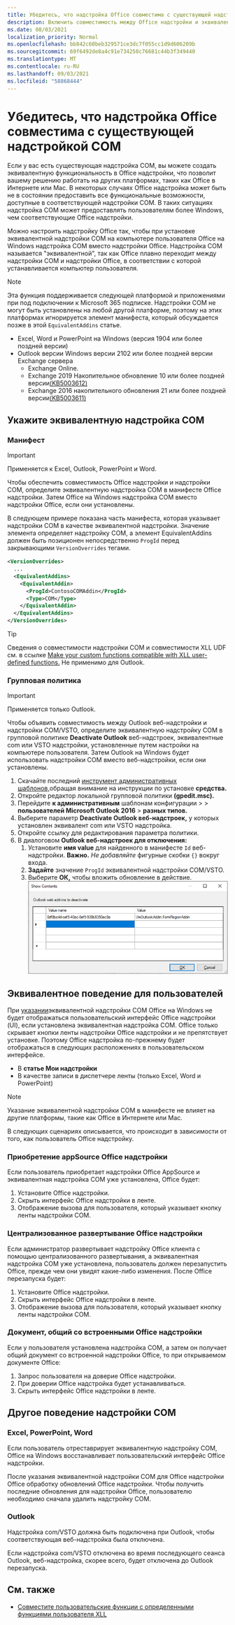 ```yaml
---
title: Убедитесь, что надстройка Office совместима с существующей надстройкой COM
description: Включить совместимость между Office надстройки и эквивалентной надстройки COM.
ms.date: 08/03/2021
localization_priority: Normal
ms.openlocfilehash: bb842c60beb329571ce3dc7f055cc1d9d606209b
ms.sourcegitcommit: 69f6492de8a4c91e734250c76681c44b3f349440
ms.translationtype: MT
ms.contentlocale: ru-RU
ms.lasthandoff: 09/03/2021
ms.locfileid: "58868444"
---
```

# <a name="make-your-office-add-in-compatible-with-an-existing-com-add-in"></a>Убедитесь, что надстройка Office совместима с существующей надстройкой COM

Если у вас есть существующая надстройка COM, вы можете создать эквивалентную функциональность в Office надстройки, что позволит вашему решению работать на других платформах, таких как Office в Интернете или Mac. В некоторых случаях Office надстройка может быть не в состоянии предоставить все функциональные возможности, доступные в соответствующей надстройки COM. В таких ситуациях надстройка COM может предоставлять пользователям более Windows, чем соответствующие Office надстройки.

Можно настроить надстройку Office так, чтобы при установке эквивалентной надстройки COM на компьютере пользователя Office на Windows надстройка COM вместо надстройки Office. Надстройка COM называется "эквивалентной", так как Office плавно переходит между надстройки COM и надстройки Office, в соответствии с которой устанавливается компьютер пользователя.

> [!NOTE]
> Эта функция поддерживается следующей платформой и приложениями при под подключении к Microsoft 365 подписке. Надстройки COM не могут быть установлены на любой другой платформе, поэтому на этих платформах игнорируется элемент манифеста, который обсуждается позже в этой `EquivalentAddins` статье.
>
> - Excel, Word и PowerPoint на Windows (версия 1904 или более поздней версии)
> - Outlook версии Windows версии 2102 или более поздней версии Exchange сервера
>   - Exchange Online.
>   - Exchange 2019 Накопительное обновление 10 или более поздней версии[(KB5003612)](https://support.microsoft.com/topic/b1434cad-3fbc-4dc3-844d-82568e8d4344)
>   - Exchange 2016 накопительного обновления 21 или более поздней версии[(KB5003611)](https://support.microsoft.com/topic/b7ba1656-abba-4a0b-9be9-dac45095d969)

## <a name="specify-an-equivalent-com-add-in"></a>Укажите эквивалентную надстройка COM

### <a name="manifest"></a>Манифест

> [!IMPORTANT]
> Применяется к Excel, Outlook, PowerPoint и Word.

Чтобы обеспечить совместимость Office надстройки и надстройки COM, определите эквивалентную надстройка COM в манифесте Office надстройки. [](add-in-manifests.md) Затем Office на Windows надстройка COM вместо надстройки Office, если они установлены.

В следующем примере показана часть манифеста, которая указывает надстройки COM в качестве эквивалентной надстройки. Значение элемента определяет надстройку COM, а элемент EquivalentAddins должен быть позиционен непосредственно `ProgId` перед закрывающими [](../reference/manifest/equivalentaddins.md) `VersionOverrides` тегами.

```xml
<VersionOverrides>
  ...
  <EquivalentAddins>
    <EquivalentAddin>
      <ProgId>ContosoCOMAddin</ProgId>
      <Type>COM</Type>
    </EquivalentAddin>
  </EquivalentAddins>
</VersionOverrides>
```

> [!TIP]
> Сведения о совместимости надстройки COM и совместимости XLL UDF см. в ссылке [Make your custom functions compatible with XLL user-defined functions.](../excel/make-custom-functions-compatible-with-xll-udf.md) Не применимо для Outlook.

### <a name="group-policy"></a>Групповая политика

> [!IMPORTANT]
> Применяется только Outlook.

Чтобы объявить совместимость между Outlook веб-надстройки и надстройки COM/VSTO, определите эквивалентную надстройку COM в групповой политике **Deactivate Outlook** веб-надстроек, эквивалентные com или VSTO надстройки, установленные путем настройки на компьютере пользователя. Затем Outlook на Windows будет использовать надстройки COM вместо веб-надстройки, если они установлены.

1. Скачайте последний [инструмент административных шаблонов,](https://www.microsoft.com/download/details.aspx?id=49030)обращая внимание на инструкции по установке **средства.**
1. Откройте редактор локальной групповой политики **(gpedit.msc).**
1. Перейдите **к административным** шаблонам конфигурации  >     >  **пользователей Microsoft Outlook 2016**  >  **разных типов.**
1. Выберите параметр **Deactivate Outlook веб-надстроек,** у которых установлен эквивалент com или VSTO надстройка.
1. Откройте ссылку для редактирования параметра политики.
1. В диалоговом **Outlook веб-надстроек для отключения:**
    1. Установите **имя value** для найденного в манифесте `Id` веб-надстройки. **Важно.** *Не добавляйте* фигурные скобки `{}` вокруг входа.
    1. **Задайте** значение `ProgId` эквивалентной надстройки COM/VSTO.
    1. Выберите **ОК,** чтобы вложить обновление в действие.
    ![Снимок экрана, показывающий диалоговое окно "Outlook веб-надстроек для деактивации".](../images/outlook-deactivate-gpo-dialog.png)

## <a name="equivalent-behavior-for-users"></a>Эквивалентное поведение для пользователей

При [указании](#specify-an-equivalent-com-add-in)эквивалентной надстройки COM Office на Windows не будет отображаться пользовательский интерфейс Office надстройки (UI), если установлена эквивалентная надстройка COM. Office только скрывает кнопки ленты надстройки Office надстройки и не препятствует установке. Поэтому Office надстройка по-прежнему будет отображаться в следующих расположениях в пользовательском интерфейсе.

- В **статье Мои надстройки**
- В качестве записи в диспетчере ленты (только Excel, Word и PowerPoint)

> [!NOTE]
> Указание эквивалентной надстройки COM в манифесте не влияет на другие платформы, такие как Office в Интернете или Mac.

В следующих сценариях описывается, что происходит в зависимости от того, как пользователь Office надстройку.

### <a name="appsource-acquisition-of-an-office-add-in"></a>Приобретение appSource Office надстройки

Если пользователь приобретает надстройки Office AppSource и эквивалентная надстройка COM уже установлена, Office будет:

1. Установите Office надстройки.
2. Скрыть интерфейс Office надстройки в ленте.
3. Отображение вызова для пользователя, который указывает кнопку ленты надстройки COM.

### <a name="centralized-deployment-of-office-add-in"></a>Централизованное развертывание Office надстройки

Если администратор развертывает надстройку Office клиента с помощью централизованного развертывания, а эквивалентная надстройка COM уже установлена, пользователь должен перезапустить Office, прежде чем они увидят какие-либо изменения. После Office перезапуска будет:

1. Установите Office надстройки.
2. Скрыть интерфейс Office надстройки в ленте.
3. Отображение вызова для пользователя, который указывает кнопку ленты надстройки COM.

### <a name="document-shared-with-embedded-office-add-in"></a>Документ, общий со встроенными Office надстройки

Если у пользователя установлена надстройка COM, а затем он получает общий документ со встроенной надстройки Office, то при открываемом документе Office:

1. Запрос пользователя на доверие Office надстройки.
2. При доверии Office надстройка будет устанавливаться.
3. Скрыть интерфейс Office надстройки в ленте.

## <a name="other-com-add-in-behavior"></a>Другое поведение надстройки COM

### <a name="excel-powerpoint-word"></a>Excel, PowerPoint, Word

Если пользователь отреставрирует эквивалентную надстройку COM, Office на Windows восстанавливает пользовательский интерфейс Office надстройки.

После указания эквивалентной надстройки COM для Office надстройки Office обработку обновлений Office надстройки. Чтобы получить последние обновления для надстройки Office, пользователю необходимо сначала удалить надстройку COM.

### <a name="outlook"></a>Outlook

Надстройка com/VSTO должна быть подключена при Outlook, чтобы соответствующая веб-надстройка была отключена.

Если надстройка com/VSTO отключена во время последующего сеанса Outlook, веб-надстройка, скорее всего, будет отключена до Outlook перезапуска.

## <a name="see-also"></a>См. также

- [Совместите пользовательские функции с определенными функциями пользователя XLL](../excel/make-custom-functions-compatible-with-xll-udf.md)
